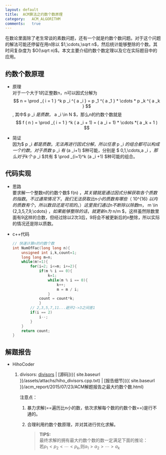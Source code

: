 ```yaml
---
layout:	default
title:	ACM算法之约数个数原理
category:	ACM_ALGORITHM
comments:	true
---
```

在数论里面除了老生常谈的素数问题，还有一个就是约数个数问题。对于这个问题的解法可能还停留在用n除以 $1,\cdots,\sqrt n$，然后统计能够整除的个数。其时间复杂度为 $O(\sqrt n)$。本文主要介绍约数个数定理以及它在实际题目中的应用。



## 约数个数原理

* 原理  
对于一个大于1的正整数n，n可以因式分解为
$$
n = \prod _{ i = 1 } ^k p _i ^{ a _i } = p _1 ^{ a _1 } * \cdots * p _k ^{ a _k } 
$$,
其中$ p _i $是质数，$ a _i \in N $，那么n的约数个数就是
$$
f ( n ) = \prod _{ i = 1 } ^k ( a _i + 1) = ( a _i + 1) * \cdots *( a _k + 1 )
$$

* 简证  
因为$ p _i $都是质数，无法再进行因式分解，所以任意$ p _i $的组合都可以构成一个约数，对于质数$ p _i $有$ (a _i+1) $种可能，分别是 $ 0,1,\cdots,a _i $，那么对于k个$ p _i $共有 $ \prod _{i=1}^k (a _i +1) $种可能的组合。

## 代码实现
* 思路  
要求解一个整数n的约数个数$ f(n) $，其关键就是通过因式分解获取各个质数的指数。不过通常情况下，我们无法获取比n小的质数有哪些（$ 10^{16} $以内的质数有个，所以数目还是可观的。）这里我们通过n不断除以除数m，$ m \in {2,3,5,7,9,\cdots} $，如果能够整除的话，就更新n为$ n/m $，这样虽然除数里面有9这样的合数，但经过除以2次3后，9将会不被更新后的n整除，所以实际的情况还是除以质数。

* c++代码  

	```c++
	// 快速计算n的约数个数
	int NumOfFac(long long n){
		unsigned int i,k,count=1;
		long long m=n;
		while(m!=1){
			for(i=2; i<=m; i+=2){
				if(m % i == 0){
					k=1;
					while(m % i == 0){
						k++;
						m = m / i;
					}
				count = count*k;
				}
			// 2,3,5,7,11...避开2->3之间差1
			if(i == 2)
				i--;
			}
		}
		return count;
	}
	```

## 解题报告
* HihoCoder
	1. divisors: [divisors](http://hihocoder.com/contest/mstest2015july1/problem/2) | [源码]({{ site.baseurl }}/assets/attachs/hiho_divisors.cpp.txt) | [报告细节]({{ site.baseurl }}/acm_report/2015/07/23/ACM解题报告之最大约数个数.html)

		注意点：
		1. 暴力求解(==遍历比n小的数，依次求解每个数的约数个数==)是行不通的。
		2. 合理利用约数个数原理，并对其进行优化求解。
			
			> **TIPS:**  
			> 最终求解的拥有最大约数个数的数一定满足下面的推论：  
			> 若$p _1 < p _2 <  \cdots < p _k$,则$a _1 > a _2 > \cdots > a _k$
